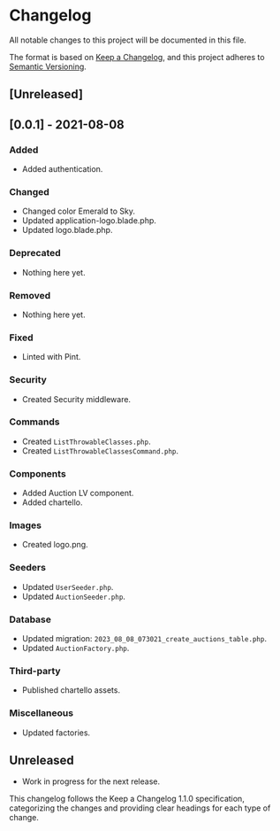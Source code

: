# Changelog

All notable changes to this project will be documented in this file.

The format is based on [Keep a Changelog](https://keepachangelog.com/en/1.0.0/),
and this project adheres to [Semantic Versioning](https://semver.org/spec/v2.0.0.html).

## [Unreleased]

## [0.0.1] - 2021-08-08

### Added

- Added authentication.

### Changed

- Changed color Emerald to Sky.
- Updated application-logo.blade.php.
- Updated logo.blade.php.

### Deprecated

- Nothing here yet.

### Removed

- Nothing here yet.

### Fixed

- Linted with Pint.

### Security

- Created Security middleware.

### Commands

- Created `ListThrowableClasses.php`.
- Created `ListThrowableClassesCommand.php`.

### Components

- Added Auction LV component.
- Added chartello.

### Images

- Created logo.png.

### Seeders

- Updated `UserSeeder.php`.
- Updated `AuctionSeeder.php`.

### Database

- Updated migration: `2023_08_08_073021_create_auctions_table.php`.
- Updated `AuctionFactory.php`.

### Third-party

- Published chartello assets.

### Miscellaneous

- Updated factories.

## Unreleased

- Work in progress for the next release.

This changelog follows the Keep a Changelog 1.1.0 specification, categorizing the changes and providing clear headings for each type of change.